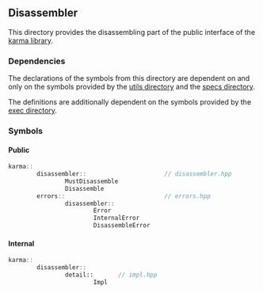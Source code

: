 ## Disassembler

This directory provides the disassembling part of the public interface
of the [karma library](../../include).

### Dependencies

The declarations of the symbols from this directory are dependent on and only on
the symbols provided by the [utils directory](../utils)
and the [specs directory](../specs).

The definitions are additionally dependent on the symbols provided
by the [exec directory](../exec).

### Symbols

#### Public

```c++
karma::
        disassembler::                      // disassembler.hpp
                MustDisassemble
                Disassemble
        errors::                            // errors.hpp
                disassembler::
                        Error
                        InternalError
                        DisassembleError
```

#### Internal

```c++
karma::
        disassembler::
                detail::       // impl.hpp 
                        Impl
```
